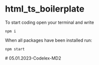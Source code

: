 # html_ts_boilerplate
To start coding open your terminal and write
```
npm i
```

When all packages have been installed run:
```
npm start
```
#   0 5 . 0 1 . 2 0 2 3 - C o d e l e x - M D 2  
 
